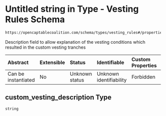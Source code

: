 # Untitled string in Type - Vesting Rules Schema

```txt
https://opencaptablecoalition.com/schema/types/vesting_rules#/properties/custom_vesting_description
```

Description field to allow explanation of the vesting conditions which resulted in the custom vesting tranches

| Abstract            | Extensible | Status         | Identifiable            | Custom Properties | Additional Properties | Access Restrictions | Defined In                                                                                      |
| :------------------ | :--------- | :------------- | :---------------------- | :---------------- | :-------------------- | :------------------ | :---------------------------------------------------------------------------------------------- |
| Can be instantiated | No         | Unknown status | Unknown identifiability | Forbidden         | Allowed               | none                | [VestingRules.schema.json*](../../schema/types/VestingRules.schema.json "open original schema") |

## custom_vesting_description Type

`string`
